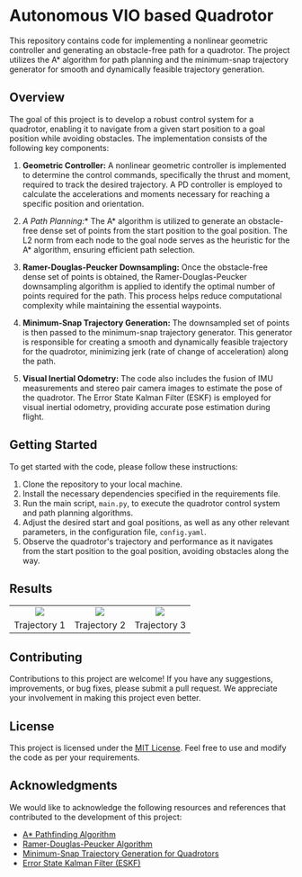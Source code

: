 # Autonomous VIO based Quadrotor

This repository contains code for implementing a nonlinear geometric controller and generating an obstacle-free path for a quadrotor. The project utilizes the A* algorithm for path planning and the minimum-snap trajectory generator for smooth and dynamically feasible trajectory generation.

## Overview

The goal of this project is to develop a robust control system for a quadrotor, enabling it to navigate from a given start position to a goal position while avoiding obstacles. The implementation consists of the following key components:

1. **Geometric Controller:** A nonlinear geometric controller is implemented to determine the control commands, specifically the thrust and moment, required to track the desired trajectory. A PD controller is employed to calculate the accelerations and moments necessary for reaching a specific position and orientation.

2. **A* Path Planning:** The A* algorithm is utilized to generate an obstacle-free dense set of points from the start position to the goal position. The L2 norm from each node to the goal node serves as the heuristic for the A* algorithm, ensuring efficient path selection.

3. **Ramer-Douglas-Peucker Downsampling:** Once the obstacle-free dense set of points is obtained, the Ramer-Douglas-Peucker downsampling algorithm is applied to identify the optimal number of points required for the path. This process helps reduce computational complexity while maintaining the essential waypoints.

4. **Minimum-Snap Trajectory Generation:** The downsampled set of points is then passed to the minimum-snap trajectory generator. This generator is responsible for creating a smooth and dynamically feasible trajectory for the quadrotor, minimizing jerk (rate of change of acceleration) along the path.

5. **Visual Inertial Odometry:** The code also includes the fusion of IMU measurements and stereo pair camera images to estimate the pose of the quadrotor. The Error State Kalman Filter (ESKF) is employed for visual inertial odometry, providing accurate pose estimation during flight.

## Getting Started

To get started with the code, please follow these instructions:

1. Clone the repository to your local machine.
2. Install the necessary dependencies specified in the requirements file.
3. Run the main script, `main.py`, to execute the quadrotor control system and path planning algorithms.
4. Adjust the desired start and goal positions, as well as any other relevant parameters, in the configuration file, `config.yaml`.
5. Observe the quadrotor's trajectory and performance as it navigates from the start position to the goal position, avoiding obstacles along the way.

## Results

<table>
    <tr>
        <td align = "center"> <img src="./results/path_1.gif"></td>
        <td align = "center"> <img src="./results/path_2.gif"></td>
        <td align = "center"> <img src="./results/path_3.gif"></td>
    </tr>
    <tr>
        <td align = "center">Trajectory 1</td>
        <td align = "center">Trajectory 2</td>
        <td align = "center">Trajectory 3</td>
    </tr>
</table>

## Contributing

Contributions to this project are welcome! If you have any suggestions, improvements, or bug fixes, please submit a pull request. We appreciate your involvement in making this project even better.

## License

This project is licensed under the [MIT License](LICENSE). Feel free to use and modify the code as per your requirements.

## Acknowledgments

We would like to acknowledge the following resources and references that contributed to the development of this project:

- [A* Pathfinding Algorithm](https://en.wikipedia.org/wiki/A*_search_algorithm)
- [Ramer-Douglas-Peucker Algorithm](https://en.wikipedia.org/wiki/Ramer%E2%80%93Douglas%E2%80%93Peucker_algorithm)
- [Minimum-Snap Trajectory Generation for Quadrotors](https://ieeexplore.ieee.org/abstract/document/5980409)
- [Error State Kalman Filter (ESKF)](https://ieeexplore.ieee.org/abstract/document/5980409)